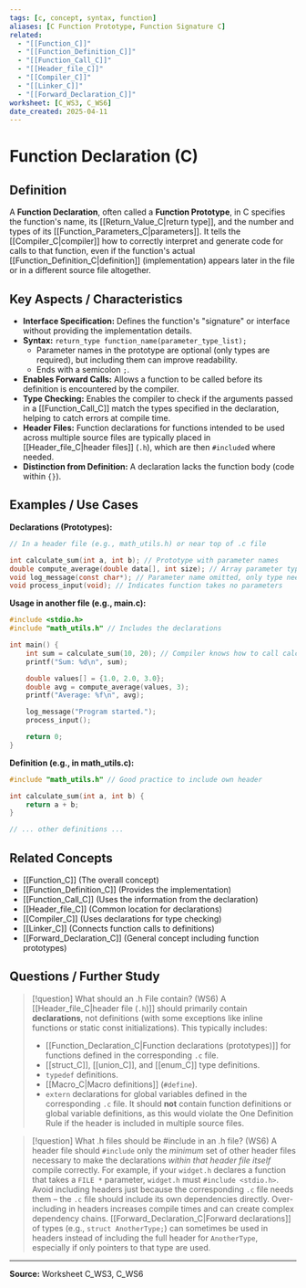 ```yaml
---
tags: [c, concept, syntax, function]
aliases: [C Function Prototype, Function Signature C]
related:
  - "[[Function_C]]"
  - "[[Function_Definition_C]]"
  - "[[Function_Call_C]]"
  - "[[Header_file_C]]"
  - "[[Compiler_C]]"
  - "[[Linker_C]]"
  - "[[Forward_Declaration_C]]"
worksheet: [C_WS3, C_WS6]
date_created: 2025-04-11
---
```

# Function Declaration (C)

## Definition

A **Function Declaration**, often called a **Function Prototype**, in C specifies the function's name, its [[Return_Value_C|return type]], and the number and types of its [[Function_Parameters_C|parameters]]. It tells the [[Compiler_C|compiler]] how to correctly interpret and generate code for calls to that function, even if the function's actual [[Function_Definition_C|definition]] (implementation) appears later in the file or in a different source file altogether.

## Key Aspects / Characteristics

- **Interface Specification:** Defines the function's "signature" or interface without providing the implementation details.
- **Syntax:** `return_type function_name(parameter_type_list);`
    - Parameter names in the prototype are optional (only types are required), but including them can improve readability.
    - Ends with a semicolon `;`.
- **Enables Forward Calls:** Allows a function to be called before its definition is encountered by the compiler.
- **Type Checking:** Enables the compiler to check if the arguments passed in a [[Function_Call_C]] match the types specified in the declaration, helping to catch errors at compile time.
- **Header Files:** Function declarations for functions intended to be used across multiple source files are typically placed in [[Header_file_C|header files]] (`.h`), which are then `#include`d where needed.
- **Distinction from Definition:** A declaration lacks the function body (code within `{}`).

## Examples / Use Cases

**Declarations (Prototypes):**
```c
// In a header file (e.g., math_utils.h) or near top of .c file

int calculate_sum(int a, int b); // Prototype with parameter names
double compute_average(double data[], int size); // Array parameter type
void log_message(const char*); // Parameter name omitted, only type needed
void process_input(void); // Indicates function takes no parameters
```

**Usage in another file (e.g., main.c):**
```c
#include <stdio.h>
#include "math_utils.h" // Includes the declarations

int main() {
    int sum = calculate_sum(10, 20); // Compiler knows how to call calculate_sum
    printf("Sum: %d\n", sum);

    double values[] = {1.0, 2.0, 3.0};
    double avg = compute_average(values, 3);
    printf("Average: %f\n", avg);

    log_message("Program started.");
    process_input();

    return 0;
}
```

**Definition (e.g., in math_utils.c):**
```c
#include "math_utils.h" // Good practice to include own header

int calculate_sum(int a, int b) {
    return a + b;
}

// ... other definitions ...
```

## Related Concepts
- [[Function_C]] (The overall concept)
- [[Function_Definition_C]] (Provides the implementation)
- [[Function_Call_C]] (Uses the information from the declaration)
- [[Header_file_C]] (Common location for declarations)
- [[Compiler_C]] (Uses declarations for type checking)
- [[Linker_C]] (Connects function calls to definitions)
- [[Forward_Declaration_C]] (General concept including function prototypes)

## Questions / Further Study
>[!question] What should an .h File contain? (WS6)
> A [[Header_file_C|header file (`.h`)]] should primarily contain **declarations**, not definitions (with some exceptions like inline functions or static const initializations). This typically includes:
> - [[Function_Declaration_C|Function declarations (prototypes)]] for functions defined in the corresponding `.c` file.
> - [[struct_C]], [[union_C]], and [[enum_C]] type definitions.
> - `typedef` definitions.
> - [[Macro_C|Macro definitions]] (`#define`).
> - `extern` declarations for global variables defined in the corresponding `.c` file.
> It should **not** contain function definitions or global variable definitions, as this would violate the One Definition Rule if the header is included in multiple source files.

>[!question] What .h files should be #include in an .h file? (WS6)
> A header file should `#include` only the *minimum* set of other header files necessary to make the declarations *within that header file itself* compile correctly. For example, if your `widget.h` declares a function that takes a `FILE *` parameter, `widget.h` must `#include <stdio.h>`. Avoid including headers just because the corresponding `.c` file needs them – the `.c` file should include its own dependencies directly. Over-including in headers increases compile times and can create complex dependency chains. [[Forward_Declaration_C|Forward declarations]] of types (e.g., `struct AnotherType;`) can sometimes be used in headers instead of including the full header for `AnotherType`, especially if only pointers to that type are used.

---
**Source:** Worksheet C_WS3, C_WS6